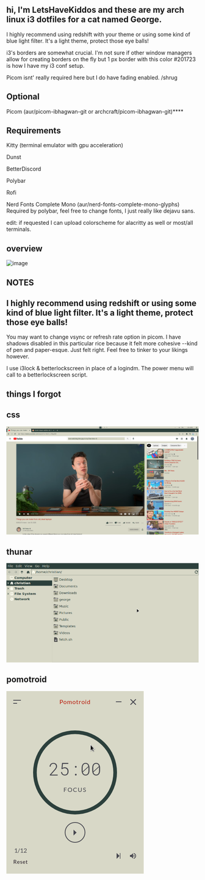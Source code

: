## hi, I'm LetsHaveKiddos and these are my arch linux i3 dotfiles for a cat named George.

I highly recommend using redshift with your theme or using some kind of blue light filter. It's a light theme, protect those eye balls!

i3's borders are somewhat crucial. I'm not sure if other window managers allow for creating borders on the fly but 1 px border with this color #201723 is how I have my i3 conf setup. 

Picom isnt' really required here but I do have fading enabled. /shrug

## Optional

Picom (aur/picom-ibhagwan-git or archcraft/picom-ibhagwan-git)****

## Requirements

Kitty (terminal emulator with gpu acceleration)

Dunst 

BetterDiscord

Polybar

Rofi 

Nerd Fonts Complete Mono (aur/nerd-fonts-complete-mono-glyphs) Required by polybar, feel free to change fonts, I just really like dejavu sans. 

edit: if requested I can upload colorscheme for alacritty as well or most/all terminals. 

## overview
![image](https://github.com/LetsHaveKiddos/dots-george/blob/main/george/screens/reddit-screens/reddit-screen.png)



## NOTES

## I highly recommend using redshift or using some kind of blue light filter. It's a light theme, protect those eye balls!

You may want to change vsync or refresh rate option in picom. I have shadows disabled in this particular rice because it felt more cohesive --kind of pen and paper-esque. Just felt right. Feel free to tinker to your likings however.

I use i3lock & betterlockscreen in place of a logindm. The power menu will call to a betterlockscreen script.


## things I forgot 


## css
![image](/screens/window-screens/css.png)

## thunar
![image](/screens/window-screens/thunar.png)

## pomotroid

![image](/screens/window-screens/pomotroid.png)
